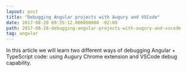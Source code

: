 ```yaml
---
layout: post
title: "Debugging Angular projects with Augury and VSCode"
date: 2017-08-28 09:35:12.000000000 -02:00
path: 2017-08-28-debugging-angular-projects-with-augury-and-vscode
tag: angular
---
```


In this article we will learn two different ways of debugging Angular + TypeScript code: using Augury Chrome extension and VSCode debug capability.

